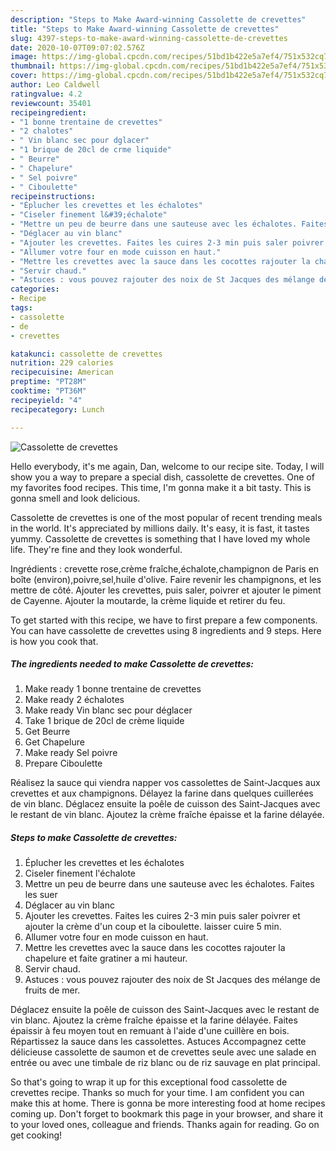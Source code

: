 ```yaml
---
description: "Steps to Make Award-winning Cassolette de crevettes"
title: "Steps to Make Award-winning Cassolette de crevettes"
slug: 4397-steps-to-make-award-winning-cassolette-de-crevettes
date: 2020-10-07T09:07:02.576Z
image: https://img-global.cpcdn.com/recipes/51bd1b422e5a7ef4/751x532cq70/cassolette-de-crevettes-photo-principale-de-la-recette.jpg
thumbnail: https://img-global.cpcdn.com/recipes/51bd1b422e5a7ef4/751x532cq70/cassolette-de-crevettes-photo-principale-de-la-recette.jpg
cover: https://img-global.cpcdn.com/recipes/51bd1b422e5a7ef4/751x532cq70/cassolette-de-crevettes-photo-principale-de-la-recette.jpg
author: Leo Caldwell
ratingvalue: 4.2
reviewcount: 35401
recipeingredient:
- "1 bonne trentaine de crevettes"
- "2 chalotes"
- " Vin blanc sec pour dglacer"
- "1 brique de 20cl de crme liquide"
- " Beurre"
- " Chapelure"
- " Sel poivre"
- " Ciboulette"
recipeinstructions:
- "Éplucher les crevettes et les échalotes"
- "Ciseler finement l&#39;échalote"
- "Mettre un peu de beurre dans une sauteuse avec les échalotes. Faites les suer"
- "Déglacer au vin blanc"
- "Ajouter les crevettes. Faites les cuires 2-3 min puis saler poivrer et ajouter la crème d&#39;un coup et la ciboulette. laisser cuire 5 min."
- "Allumer votre four en mode cuisson en haut."
- "Mettre les crevettes avec la sauce dans les cocottes rajouter la chapelure et faite gratiner a mi hauteur."
- "Servir chaud."
- "Astuces : vous pouvez rajouter des noix de St Jacques des mélange de fruits de mer."
categories:
- Recipe
tags:
- cassolette
- de
- crevettes

katakunci: cassolette de crevettes 
nutrition: 229 calories
recipecuisine: American
preptime: "PT28M"
cooktime: "PT36M"
recipeyield: "4"
recipecategory: Lunch

---
```



![Cassolette de crevettes](https://img-global.cpcdn.com/recipes/51bd1b422e5a7ef4/751x532cq70/cassolette-de-crevettes-photo-principale-de-la-recette.jpg)

Hello everybody, it's me again, Dan, welcome to our recipe site. Today, I will show you a way to prepare a special dish, cassolette de crevettes. One of my favorites food recipes. This time, I'm gonna make it a bit tasty. This is gonna smell and look delicious.

Cassolette de crevettes is one of the most popular of recent trending meals in the world. It's appreciated by millions daily. It's easy, it is fast, it tastes yummy. Cassolette de crevettes is something that I have loved my whole life. They're fine and they look wonderful.

Ingrédients : crevette rose,crème fraîche,échalote,champignon de Paris en boîte (environ),poivre,sel,huile d&#39;olive. Faire revenir les champignons, et les mettre de côté. Ajouter les crevettes, puis saler, poivrer et ajouter le piment de Cayenne. Ajouter la moutarde, la crème liquide et retirer du feu.


To get started with this recipe, we have to first prepare a few components. You can have cassolette de crevettes using 8 ingredients and 9 steps. Here is how you cook that.

<!--inarticleads1-->

##### The ingredients needed to make Cassolette de crevettes:

1. Make ready 1 bonne trentaine de crevettes
1. Make ready 2 échalotes
1. Make ready  Vin blanc sec pour déglacer
1. Take 1 brique de 20cl de crème liquide
1. Get  Beurre
1. Get  Chapelure
1. Make ready  Sel poivre
1. Prepare  Ciboulette


Réalisez la sauce qui viendra napper vos cassolettes de Saint-Jacques aux crevettes et aux champignons. Délayez la farine dans quelques cuillerées de vin blanc. Déglacez ensuite la poêle de cuisson des Saint-Jacques avec le restant de vin blanc. Ajoutez la crème fraîche épaisse et la farine délayée. 

<!--inarticleads2-->

##### Steps to make Cassolette de crevettes:

1. Éplucher les crevettes et les échalotes
1. Ciseler finement l&#39;échalote
1. Mettre un peu de beurre dans une sauteuse avec les échalotes. Faites les suer
1. Déglacer au vin blanc
1. Ajouter les crevettes. Faites les cuires 2-3 min puis saler poivrer et ajouter la crème d&#39;un coup et la ciboulette. laisser cuire 5 min.
1. Allumer votre four en mode cuisson en haut.
1. Mettre les crevettes avec la sauce dans les cocottes rajouter la chapelure et faite gratiner a mi hauteur.
1. Servir chaud.
1. Astuces : vous pouvez rajouter des noix de St Jacques des mélange de fruits de mer.


Déglacez ensuite la poêle de cuisson des Saint-Jacques avec le restant de vin blanc. Ajoutez la crème fraîche épaisse et la farine délayée. Faites épaissir à feu moyen tout en remuant à l&#39;aide d&#39;une cuillère en bois. Répartissez la sauce dans les cassolettes. Astuces Accompagnez cette délicieuse cassolette de saumon et de crevettes seule avec une salade en entrée ou avec une timbale de riz blanc ou de riz sauvage en plat principal. 

So that's going to wrap it up for this exceptional food cassolette de crevettes recipe. Thanks so much for your time. I am confident you can make this at home. There is gonna be more interesting food at home recipes coming up. Don't forget to bookmark this page in your browser, and share it to your loved ones, colleague and friends. Thanks again for reading. Go on get cooking!
